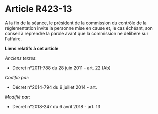 # Article R423-13

A la fin de la séance, le président de la commission du contrôle de la réglementation invite la personne mise en cause et, le
cas échéant, son conseil à reprendre la parole avant que la commission ne délibère sur l'affaire.

**Liens relatifs à cet article**

_Anciens textes_:

  - Décret n°2011-788 du 28 juin 2011 - art. 22 (Ab)

_Codifié par_:

  - Décret n°2014-794 du 9 juillet 2014 - art.

_Modifié par_:

  - Décret n°2018-247 du 6 avril 2018 - art. 13
